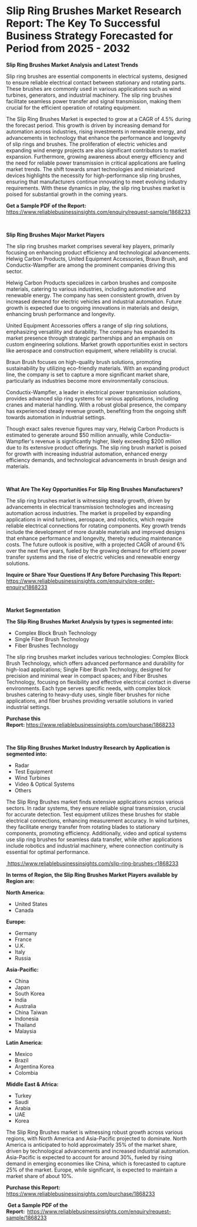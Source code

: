 <p><h1>Slip Ring Brushes Market Research Report: The Key To Successful Business Strategy Forecasted for Period from 2025 - 2032</h1></p><p><strong>Slip Ring Brushes Market Analysis and Latest Trends</strong></p>
<p><p>Slip ring brushes are essential components in electrical systems, designed to ensure reliable electrical contact between stationary and rotating parts. These brushes are commonly used in various applications such as wind turbines, generators, and industrial machinery. The slip ring brushes facilitate seamless power transfer and signal transmission, making them crucial for the efficient operation of rotating equipment.</p><p>The Slip Ring Brushes Market is expected to grow at a CAGR of 4.5% during the forecast period. This growth is driven by increasing demand for automation across industries, rising investments in renewable energy, and advancements in technology that enhance the performance and longevity of slip rings and brushes. The proliferation of electric vehicles and expanding wind energy projects are also significant contributors to market expansion. Furthermore, growing awareness about energy efficiency and the need for reliable power transmission in critical applications are fueling market trends. The shift towards smart technologies and miniaturized devices highlights the necessity for high-performance slip ring brushes, ensuring that manufacturers continue innovating to meet evolving industry requirements. With these dynamics in play, the slip ring brushes market is poised for substantial growth in the coming years.</p></p>
<p><strong>Get a Sample PDF of the Report:&nbsp;</strong> <a href="https://www.reliablebusinessinsights.com/enquiry/request-sample/1868233?utm_campaign=3127&utm_medium=2&utm_source=Github&utm_content=ia&utm_term=15042025&utm_id=slip-ring-brushes">https://www.reliablebusinessinsights.com/enquiry/request-sample/1868233</a></p>
<p>&nbsp;</p>
<p><strong>Slip Ring Brushes Major Market Players</strong></p>
<p><p>The slip ring brushes market comprises several key players, primarily focusing on enhancing product efficiency and technological advancements. Helwig Carbon Products, United Equipment Accessories, Braun Brush, and Conductix-Wampfler are among the prominent companies driving this sector.</p><p>Helwig Carbon Products specializes in carbon brushes and composite materials, catering to various industries, including automotive and renewable energy. The company has seen consistent growth, driven by increased demand for electric vehicles and industrial automation. Future growth is expected due to ongoing innovations in materials and design, enhancing brush performance and longevity.</p><p>United Equipment Accessories offers a range of slip ring solutions, emphasizing versatility and durability. The company has expanded its market presence through strategic partnerships and an emphasis on custom engineering solutions. Market growth opportunities exist in sectors like aerospace and construction equipment, where reliability is crucial.</p><p>Braun Brush focuses on high-quality brush solutions, promoting sustainability by utilizing eco-friendly materials. With an expanding product line, the company is set to capture a more significant market share, particularly as industries become more environmentally conscious.</p><p>Conductix-Wampfler, a leader in electrical power transmission solutions, provides advanced slip ring systems for various applications, including cranes and material handling. With a robust global presence, the company has experienced steady revenue growth, benefiting from the ongoing shift towards automation in industrial settings.</p><p>Though exact sales revenue figures may vary, Helwig Carbon Products is estimated to generate around $50 million annually, while Conductix-Wampfler's revenue is significantly higher, likely exceeding $200 million due to its extensive product offerings. The slip ring brush market is poised for growth with increasing industrial automation, enhanced energy efficiency demands, and technological advancements in brush design and materials.</p></p>
<p>&nbsp;</p>
<p><strong>What Are The Key Opportunities For Slip Ring Brushes Manufacturers?</strong></p>
<p><p>The slip ring brushes market is witnessing steady growth, driven by advancements in electrical transmission technologies and increasing automation across industries. The market is propelled by expanding applications in wind turbines, aerospace, and robotics, which require reliable electrical connections for rotating components. Key growth trends include the development of more durable materials and improved designs that enhance performance and longevity, thereby reducing maintenance costs. The future outlook is positive, with a projected CAGR of around 6% over the next five years, fueled by the growing demand for efficient power transfer systems and the rise of electric vehicles and renewable energy solutions.</p></p>
<p><strong>Inquire or Share Your Questions If Any Before Purchasing This Report:</strong> <a href="https://www.reliablebusinessinsights.com/enquiry/pre-order-enquiry/1868233?utm_campaign=3127&utm_medium=2&utm_source=Github&utm_content=ia&utm_term=15042025&utm_id=slip-ring-brushes">https://www.reliablebusinessinsights.com/enquiry/pre-order-enquiry/1868233</a></p>
<p>&nbsp;</p>
<p><strong>Market Segmentation</strong></p>
<p><strong>The Slip Ring Brushes Market Analysis by types is segmented into:</strong></p>
<p><ul><li>Complex Block Brush Technology</li><li>Single Fiber Brush Technology</li><li>Fiber Brushes Technology</li></ul></p>
<p><p>The slip ring brushes market includes various technologies: Complex Block Brush Technology, which offers advanced performance and durability for high-load applications; Single Fiber Brush Technology, designed for precision and minimal wear in compact spaces; and Fiber Brushes Technology, focusing on flexibility and effective electrical contact in diverse environments. Each type serves specific needs, with complex block brushes catering to heavy-duty uses, single fiber brushes for niche applications, and fiber brushes providing versatile solutions in varied industrial settings.</p></p>
<p><strong>Purchase this Report:&nbsp;</strong><a href="https://www.reliablebusinessinsights.com/purchase/1868233?utm_campaign=3127&utm_medium=2&utm_source=Github&utm_content=ia&utm_term=15042025&utm_id=slip-ring-brushes">https://www.reliablebusinessinsights.com/purchase/1868233</a></p>
<p>&nbsp;</p>
<p><strong>The Slip Ring Brushes Market Industry Research by Application is segmented into:</strong></p>
<p><ul><li>Radar</li><li>Test Equipment</li><li>Wind Turbines</li><li>Video & Optical Systems</li><li>Others</li></ul></p>
<p><p>The Slip Ring Brushes market finds extensive applications across various sectors. In radar systems, they ensure reliable signal transmission, crucial for accurate detection. Test equipment utilizes these brushes for stable electrical connections, enhancing measurement accuracy. In wind turbines, they facilitate energy transfer from rotating blades to stationary components, promoting efficiency. Additionally, video and optical systems use slip ring brushes for seamless data transfer, while other applications include robotics and industrial machinery, where connection continuity is essential for optimal performance.</p></p>
<p><a href="https://www.reliablebusinessinsights.com/slip-ring-brushes-r1868233?utm_campaign=3127&utm_medium=2&utm_source=Github&utm_content=ia&utm_term=15042025&utm_id=slip-ring-brushes">&nbsp;https://www.reliablebusinessinsights.com/slip-ring-brushes-r1868233</a></p>
<p><strong>In terms of Region, the Slip Ring Brushes Market Players available by Region are:</strong></p>
<p>
    <p> <strong> North America: </strong>
        <ul>
            <li>United States</li>
            <li>Canada</li>
        </ul>
        </p> 
    <p> <strong> Europe: </strong>
        <ul>
            <li>Germany</li>
            <li>France</li>
            <li>U.K.</li>
            <li>Italy</li>
            <li>Russia</li>
        </ul>
        </p> 
    <p> <strong> Asia-Pacific: </strong>
        <ul>
            <li>China</li>
            <li>Japan</li>
            <li>South Korea</li>
            <li>India</li>
            <li>Australia</li>
            <li>China Taiwan</li>
            <li>Indonesia</li>
            <li>Thailand</li>
            <li>Malaysia</li>
        </ul>
        </p> 
    <p> <strong> Latin America: </strong>
        <ul>
            <li>Mexico</li>
            <li>Brazil</li>
            <li>Argentina Korea</li>
            <li>Colombia</li>
        </ul>
        </p> 
    <p> <strong> Middle East & Africa: </strong>
        <ul>
            <li>Turkey</li>
            <li>Saudi</li>
            <li>Arabia</li>
            <li>UAE</li>
            <li>Korea</li>
        </ul>
    </p>
    </p>
<p><p>The Slip Ring Brushes market is witnessing robust growth across various regions, with North America and Asia-Pacific projected to dominate. North America is anticipated to hold approximately 35% of the market share, driven by technological advancements and increased industrial automation. Asia-Pacific is expected to account for around 30%, fueled by rising demand in emerging economies like China, which is forecasted to capture 25% of the market. Europe, while significant, is expected to maintain a market share of about 10%.</p></p>
<p><strong>Purchase this Report: </strong><a href="https://www.reliablebusinessinsights.com/purchase/1868233?utm_campaign=3127&utm_medium=2&utm_source=Github&utm_content=ia&utm_term=15042025&utm_id=slip-ring-brushes">https://www.reliablebusinessinsights.com/purchase/1868233</a></p>
<p>&nbsp;<strong>Get a Sample PDF of the Report:&nbsp;&nbsp;</strong><a href="https://www.reliablebusinessinsights.com/enquiry/request-sample/1868233?utm_campaign=3127&utm_medium=2&utm_source=Github&utm_content=ia&utm_term=15042025&utm_id=slip-ring-brushes">https://www.reliablebusinessinsights.com/enquiry/request-sample/1868233</a></p>
<p><strong></strong></p>
<p><p></p><p></p><p></p></p>